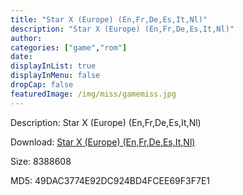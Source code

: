 ```yaml
---
title: "Star X (Europe) (En,Fr,De,Es,It,Nl)"
description: "Star X (Europe) (En,Fr,De,Es,It,Nl)"
author: 
categories: ["game","rom"]
date: 
displayInList: true
displayInMenu: false
dropCap: false
featuredImage: /img/miss/gamemiss.jpg
---
```


Description: Star X (Europe) (En,Fr,De,Es,It,Nl)

Download: <a style="text-decoration:underline;" href="https://mega.nz/#!fDZgCQzB!XsUh3TDEIwrY3bFWgDVCohRJ2GyYopGoZXv1pX6jJmo" target = "_blank" rel = "nofollow" > Star X (Europe) (En,Fr,De,Es,It,Nl)</a>

Size: 8388608

MD5: 49DAC3774E92DC924BD4FCEE69F3F7E1

